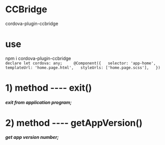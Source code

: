 # CCBridge
  cordova-plugin-ccbridge
# use
  npm i cordova-plugin-ccbridge  
      ```
      declare let cordova: any;    
      @Component({  
        selector: 'app-home',  
        templateUrl: 'home.page.html',  
        styleUrls: ['home.page.scss'],  
      })  
      ```
  
# 1) method ---- exit()  
#####  exit from application program;  



# 2) method ---- getAppVersion()  
#####  get app version number;
